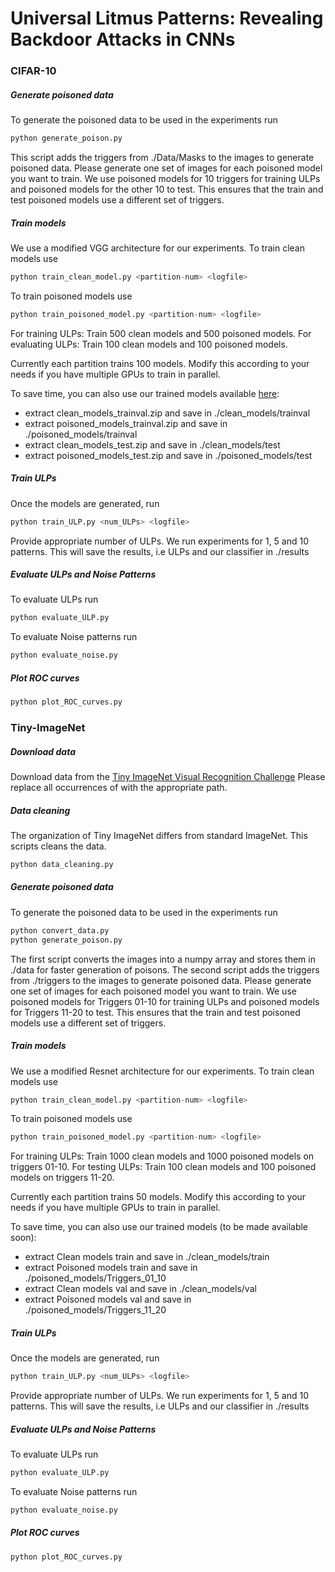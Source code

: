# Universal Litmus Patterns: Revealing Backdoor Attacks in CNNs


### CIFAR-10

##### Generate poisoned data

To generate the poisoned data to be used in the experiments run
```python
python generate_poison.py
```

This script adds the triggers from ./Data/Masks to the images to generate poisoned data. Please generate one set of images for each poisoned model you want to train.
We use poisoned models for 10 triggers for training ULPs and poisoned models for the other 10 to test. 
This ensures that the train and test poisoned models use a different set of triggers.

##### Train models

We use a modified VGG architecture for our experiments.
To train clean models use
```python
python train_clean_model.py <partition-num> <logfile>
```

To train poisoned models use
```python
python train_poisoned_model.py <partition-num> <logfile>
```

For training ULPs: Train 500 clean models and 500 poisoned models.
For evaluating ULPs: Train 100 clean models and 100 poisoned models.

Currently each partition trains 100 models. Modify this according to your needs if you have multiple GPUs to train in parallel.

To save time, you can also use our trained models available [here]():
+ extract clean_models_trainval.zip and save in ./clean_models/trainval
+ extract poisoned_models_trainval.zip and save in ./poisoned_models/trainval
+ extract clean_models_test.zip and save in ./clean_models/test
+ extract poisoned_models_test.zip and save in ./poisoned_models/test

##### Train ULPs

Once the models are generated, run
```python
python train_ULP.py <num_ULPs> <logfile> 
```

Provide appropriate number of ULPs. We run experiments for 1, 5 and 10 patterns.
This will save the results, i.e ULPs and our classifier in ./results

##### Evaluate ULPs and Noise Patterns

To evaluate ULPs run
```python
python evaluate_ULP.py 
```
To evaluate Noise patterns run
```python
python evaluate_noise.py
```

##### Plot ROC curves

```python
python plot_ROC_curves.py
```

### Tiny-ImageNet

##### Download data

Download data from the [Tiny ImageNet Visual Recognition Challenge](tiny-imagenet.herokuapp.com)
Please replace all occurrences of <tiny-imagenet-root> with the appropriate path.

##### Data cleaning

The organization of Tiny ImageNet differs from standard ImageNet. This scripts cleans the data.
```python
python data_cleaning.py
```

##### Generate poisoned data

To generate the poisoned data to be used in the experiments run
```python
python convert_data.py
python generate_poison.py
```

The first script converts the images into a numpy array and stores them in ./data for faster generation of poisons.
The second script adds the triggers from ./triggers to the images to generate poisoned data. Please generate one set of images for each poisoned model you want to train.
We use poisoned models for Triggers 01-10 for training ULPs and poisoned models for Triggers 11-20 to test. 
This ensures that the train and test poisoned models use a different set of triggers.

##### Train models

We use a modified Resnet architecture for our experiments.
To train clean models use
```python
python train_clean_model.py <partition-num> <logfile>
```

To train poisoned models use
```python
python train_poisoned_model.py <partition-num> <logfile>
```

For training ULPs: Train 1000 clean models and 1000 poisoned models on triggers 01-10.
For testing ULPs: Train 100 clean models and 100 poisoned models on triggers 11-20.

Currently each partition trains 50 models. Modify this according to your needs if you have multiple GPUs to train in parallel.

To save time, you can also use our trained models (to be made available soon):
+ extract Clean models train and save in ./clean_models/train
+ extract Poisoned models train and save in ./poisoned_models/Triggers_01_10
+ extract Clean models val and save in ./clean_models/val
+ extract Poisoned models val and save in ./poisoned_models/Triggers_11_20

##### Train ULPs

Once the models are generated, run
```python
python train_ULP.py <num_ULPs> <logfile> 
```

Provide appropriate number of ULPs. We run experiments for 1, 5 and 10 patterns.
This will save the results, i.e ULPs and our classifier in ./results

##### Evaluate ULPs and Noise Patterns

To evaluate ULPs run
```python
python evaluate_ULP.py 
```
To evaluate Noise patterns run
```python
python evaluate_noise.py
```

##### Plot ROC curves

```python
python plot_ROC_curves.py
```


